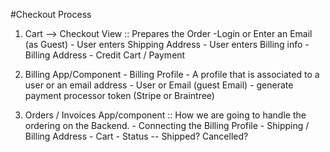 #Checkout Process

1. Cart --> Checkout View :: Prepares the Order
        -Login or Enter an Email (as Guest)
        - User enters Shipping Address
        - User enters Billing info
                - Billing Address
                - Credit Cart / Payment

2. Billing App/Component
        - Billing Profile - A profile that is associated to a user or an email address
                - User or Email (guest Email)
                - generate payment processor token (Stripe or Braintree)

3. Orders / Invoices App/component :: How we are going to handle the ordering on the Backend.
        - Connecting the Billing Profile
        - Shipping / Billing Address
        - Cart
        - Status -- Shipped? Cancelled?
